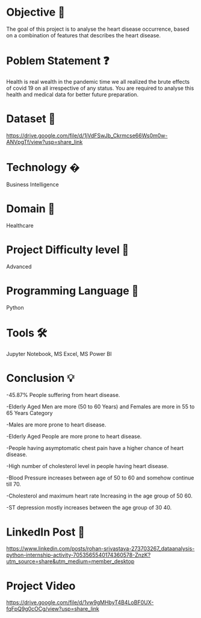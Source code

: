 # Objective 🎯
The goal of this project is to analyse the heart disease
occurrence, based on a combination of features that
describes the heart disease.
# Poblem Statement ❓
Health is real wealth in the pandemic time we all realized the
brute effects of covid 19 on all irrespective of any status. You
are required to analyse this health and medical data for
better future preparation.
# Dataset 📀
https://drive.google.com/file/d/1jVdFSwJb_Ckrmcse66Ws0m0w-ANVpgTf/view?usp=share_link
# Technology �
Business Intelligence
# Domain 🏥
Healthcare
# Project Difficulty level 🥇
Advanced
# Programming Language 🐍
Python
# Tools 🛠
Jupyter Notebook, MS
Excel, MS Power BI
# Conclusion 💡
-45.87% People suffering from heart disease.

-Elderly Aged Men are more (50 to 60 Years) and Females are more in 55 to 65 Years Category

-Males are more prone to heart disease.

-Elderly Aged People are more prone to heart disease.

-People having asymptomatic chest pain have a higher chance of heart disease.

-High number of cholesterol level in people having heart disease.

-Blood Pressure increases between age of 50 to 60 and somehow continue till 70.

-Cholesterol and maximum heart rate Increasing in the age group of 50 60.

-ST depression mostly increases between the age group of 30 40.

# LinkedIn Post 📲
https://www.linkedin.com/posts/rohan-srivastava-273703267_dataanalysis-python-internship-activity-7053565540174360578-ZnzK?utm_source=share&utm_medium=member_desktop

# Project Video
https://drive.google.com/file/d/1vw9gMHbyT4B4LoBF0UX-fqFpQ9g0cOCg/view?usp=share_link
